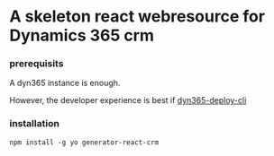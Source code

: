 # A skeleton react webresource for Dynamics 365 crm

### prerequisits
A dyn365 instance is enough.

However, the developer experience is best if [dyn365-deploy-cli]()

### installation
`
npm install -g yo generator-react-crm
`
